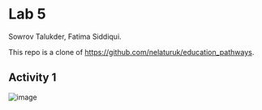 # Lab 5

Sowrov Talukder, Fatima Siddiqui.

This repo is a clone of https://github.com/nelaturuk/education_pathways.

## Activity 1

![image](https://user-images.githubusercontent.com/42917737/197939062-5570da79-8d33-4eef-a0fc-483b40c5de6f.png)
